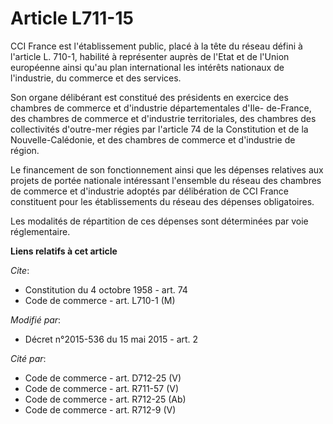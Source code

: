 # Article L711-15

CCI France est l'établissement public, placé à la tête du réseau défini à l'article L. 710-1, habilité à représenter auprès
de l'Etat et de l'Union européenne ainsi qu'au plan international les intérêts nationaux de l'industrie, du commerce et des
services. 

Son organe délibérant est constitué des présidents en exercice des chambres de commerce et d'industrie départementales d'Ile-
de-France, des chambres de commerce et d'industrie territoriales, des chambres des collectivités d'outre-mer régies par
l'article 74 de la Constitution et de la Nouvelle-Calédonie, et des chambres de commerce et d'industrie de région. 

Le financement de son fonctionnement ainsi que les dépenses relatives aux projets de portée nationale intéressant l'ensemble
du réseau des chambres de commerce et d'industrie adoptés par délibération de CCI France constituent pour les établissements
du réseau des dépenses obligatoires. 

Les modalités de répartition de ces dépenses sont déterminées par voie réglementaire.

**Liens relatifs à cet article**

_Cite_:

  - Constitution du 4 octobre 1958 - art. 74
  - Code de commerce - art. L710-1 (M)

_Modifié par_:

  - Décret n°2015-536 du 15 mai 2015 - art. 2

_Cité par_:

  - Code de commerce - art. D712-25 (V)
  - Code de commerce - art. R711-57 (V)
  - Code de commerce - art. R712-25 (Ab)
  - Code de commerce - art. R712-9 (V)
